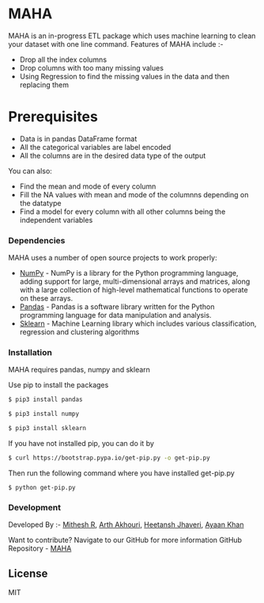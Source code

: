 # MAHA

MAHA is an in-progress ETL package which uses machine learning to clean your dataset with one line command. Features of MAHA include :-

  - Drop all the index columns
  - Drop columns with too many missing values
  - Using Regression to find the missing values in the data and then replacing them

# Prerequisites

  - Data is in pandas DataFrame format
  - All the categorical variables are label encoded
  - All the columns are in the desired data type of the output

You can also:
  - Find the mean and mode of every column
  - Fill the NA values with mean and mode of the columnns depending on the datatype
  - Find a model for every column with all other columns being the independent variables 

### Dependencies

MAHA uses a number of open source projects to work properly:

* [NumPy] - NumPy is a library for the Python programming language, adding support for large, multi-dimensional arrays and matrices, along with a large collection of high-level mathematical functions to operate on these arrays.
* [Pandas] - Pandas is a software library written for the Python programming language for data manipulation and analysis.
* [Sklearn] - Machine Learning library which includes various classification, regression and clustering algorithms

### Installation

MAHA requires pandas, numpy and sklearn

Use pip to install the packages

```sh
$ pip3 install pandas
```
```sh
$ pip3 install numpy
```
```sh
$ pip3 install sklearn
```

If you have not installed pip, you can do it by

```sh
$ curl https://bootstrap.pypa.io/get-pip.py -o get-pip.py
```
Then run the following command where you have installed get-pip.py
```
$ python get-pip.py
```

### Development

Developed By :-
[Mithesh R], 
[Arth Akhouri],
[Heetansh Jhaveri],
[Ayaan Khan]

Want to contribute? Navigate to our GitHub for more information
GitHub Repository - [MAHA]

License
----

MIT

[//]: # (These are reference links used in the body of this note and get stripped out when the markdown processor does its job. There is no need to format nicely because it shouldn't be seen. Thanks SO - http://stackoverflow.com/questions/4823468/store-comments-in-markdown-syntax)

   [MAHA]: <https://github.com/FlintyTub49/MAHA>
   [NumPy]: <https://numpy.org>
   [Pandas]: <https://pandas.pydata.org>
   [Sklearn]: <https://scikit-learn.org/stable/>
   [Arth Akhouri]: <https://github.com/user/FlintyTub49>
   [Mithesh R]: <https://github.com/user/259-mit>
   [Heetansh Jhaveri]: <https://github.com/user/hjj31>
   [Ayaan Khan]: <https://github.com/user/ayaan-27>

   [PlDb]: <https://github.com/joemccann/dillinger/tree/master/plugins/dropbox/README.md>
   [PlGh]: <https://github.com/joemccann/dillinger/tree/master/plugins/github/README.md>
   [PlGd]: <https://github.com/joemccann/dillinger/tree/master/plugins/googledrive/README.md>
   [PlOd]: <https://github.com/joemccann/dillinger/tree/master/plugins/onedrive/README.md>
   [PlMe]: <https://github.com/joemccann/dillinger/tree/master/plugins/medium/README.md>
   [PlGa]: <https://github.com/RahulHP/dillinger/blob/master/plugins/googleanalytics/README.md>
